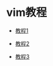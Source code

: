 vim教程
====

* [教程1](https://mp.weixin.qq.com/s?__biz=MzAxOTc1OTY4NA==&mid=2650855481&idx=1&sn=2929d17e24830a5cda4a7aa4f7d70cf4&pass_ticket=TcxeLuVlfz2rZ77qhvj7micrIOZlKM5dN3rdr3XOE3b2zvncGSjlrnvpeouCb%2Ftz)

* [教程2](https://mp.weixin.qq.com/s?__biz=MzAxOTc1OTY4NA==&mid=2650855470&idx=1&sn=382df0ad9e41eafd4942da4b6274d000&chksm=80366f05b741e61311f039bf0e41d968d12fc1bcb20e05166485cf798fd9b112d8f7e8cb1769&scene=21#wechat_redirect)

* [教程3](https://mp.weixin.qq.com/s?__biz=MzAxOTc1OTY4NA==&mid=2650855477&idx=1&sn=6494126e0f54f8449b936a88b2751935&chksm=80366f1eb741e60840db9e8196e9d2075e18b04011e8a10abad36ba4a8c226867ab54c77aeba&scene=21#wechat_redirect)
